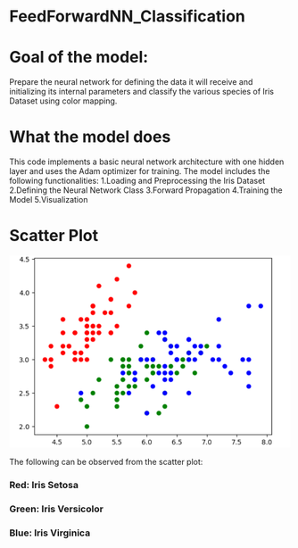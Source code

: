 # FeedForwardNN_Classification

# Goal of the model:
Prepare the neural network for defining the data it will receive and initializing its internal parameters and classify the various species of Iris Dataset using color mapping.

# What the model does
This code implements a basic neural network architecture with one hidden layer and uses the Adam optimizer for training. 
The model includes the following functionalities:
1.Loading and Preprocessing the Iris Dataset
2.Defining the Neural Network Class
3.Forward Propagation
4.Training the Model
5.Visualization

# Scatter Plot
![Scatter Plot!](scatter_plot.PNG)

The following can be observed from the scatter plot:
### Red: Iris Setosa 
### Green: Iris Versicolor
### Blue: Iris Virginica

